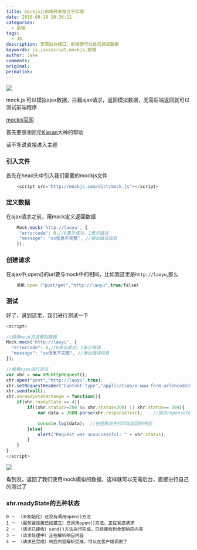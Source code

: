 ```yaml
---
title: mockjs让前端开发独立于后端
date: 2016-08-19 10:36:21
categories:
  - 前端
tags:
  - JS
description: 无需后台接口，前端便可以自己调试数据
keywords: js,javascript,mockjs,前端
author: Jake
comments:
original:
permalink:
---
```


![](/images/20170327149054604067872.png)

mock.js 可以模拟ajax数据，拦截ajax请求，返回模拟数据，无需后端返回就可以测试前端程序

[mockjs官网](http://mockjs.com/)
<!--more-->

首先要感谢凯伦[Kieran](http://go.kieran.top)大神的帮助

话不多说直接进入主题

### 引入文件

首先在head头中引入我们需要的mockjs文件

~~~js   
    <script src="http://mockjs.com/dist/mock.js"></script>
~~~

### 定义数据

在ajax请求之前，用mack定义返回数据

~~~js
    Mock.mock('http://laoyu', {
     "errorcode": 0,//0表示成功，1表示错误
     "message": "xx信息不完整", //弹出错误信息
    });
~~~

### 创建请求

在ajax中,open()的url要与mock中的相同，比如我这里是`http://laoyu`,那么

~~~js
    XHR.open（"post/get","http://laoyu",true/false）
~~~

### 测试

好了，说到这里，我们进行测试一下

~~~js
<script>

//调用mock方法模拟数据
Mock.mock('http://laoyu', {
  "errorcode": 0,//0表示成功，1表示错误
  "message": "xx信息不完整", //弹出错误信息
});

//使用ajax进行测试
var xhr = new XMLHttpRequest();
xhr.open("post","http://laoyu",true);
xhr.setRequestHeader("Content-type","application/x-www-form-urlencoded");
xhr.send(null);
xhr.onreadystatechange = function(){
	if(xhr.readyState == 4){
		if((xhr.status>=200 && xhr.status<300) || xhr.status== 304){
			var data = JSON.parse(xhr.responseText);	//因为reponseText返回的是字符串，将字符串转换成我们想要的JSON数据，这样就可以调用了

			console.log(data);  //在控制台中打印出返回的内容
		}else{
			alert("Request was unsuccessful: " + xhr.status);
		}
	}
}
</script>
~~~

![](/images/mockjs%E8%AE%A9%E5%89%8D%E7%AB%AF%E5%BC%80%E5%8F%91%E7%8B%AC%E7%AB%8B%E4%BA%8E%E5%90%8E%E7%AB%AF/312896762343287.jpg)

看到没，返回了我们使用mock模拟的数据，这样就可以无需后台，直接进行自己的测试了

### xhr.readyState的五种状态

    0 － （未初始化）还没有调用open()方法
    1 － （服务器连接已经建立）已调用open()方法，正在发送请求
    2 － （请求已接收）send()方法执行完成，已经接收到全部响应内容
    3 － （请求处理中）正在解析响应内容
    4 － （请求已完成）响应内容解析完成，可以在客户端调用了
